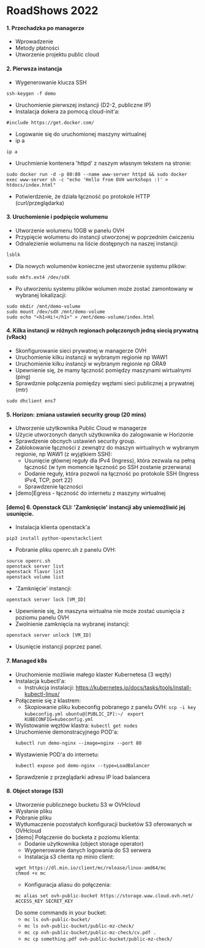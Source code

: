 # RoadShows 2022

#### 1. Przechadzka po managerze
- Wprowadzenie
- Metody płatności
- Utworzenie projektu public cloud

#### 2. Pierwsza instancja
- Wygenerowanie klucza SSH
```
ssh-keygen -f demo
```
- Uruchomienie pierwszej instancji (D2-2, publiczne IP)
- Instalacja dokera za pomocą cloud-init'a:
```
#include https://get.docker.com/
```
- Logowanie się do uruchomionej maszyny wirtualnej
- ip a
```
ip a
```
- Uruchmienie kontenera 'httpd' z naszym własnym tekstem na stronie:
```
sudo docker run -d -p 80:80 --name www-server httpd && sudo docker exec www-server sh -c "echo 'Hello from OVH workshops :)' > htdocs/index.html"
```
- Potwierdzenie, że działa łączność po protokole HTTP (curl/przeglądarka)

#### 3. Uruchomienie i podpięcie wolumenu
- Utworzenie wolumenu 10GB w panelu OVH
- Przypięcie wolumenu do instancji utworzonej w poprzednim ćwiczeniu
- Odnalezienie wolumenu na liście dostępnych na naszej instancji:
```
lsblk
```
- Dla nowych wolumenów konieczne jest utworzenie systemu plików:
```
sudo mkfs.ext4 /dev/sdX
```
- Po utworzeniu systemu plików wolumen może zostać zamontowany w wybranej lokalizacji:
```
sudo mkdir /mnt/demo-volume
sudo mount /dev/sdX /mnt/demo-volume
sudo echo "<h1>Hi!</h1>" > /mnt/demo-volume/index.html
```

#### 4. Kilka instancji w różnych regionach połączonych jedną siecią prywatną (vRack)
- Skonfigurowanie sieci prywatnej w managerze OVH
- Uruchomienie kilku instancji w wybranym regionie np WAW1
- Uruchomienie kilku instancji w wybranym regionie np GRA9
- Upewnienie się, że mamy łączność pomiędzy maszynami wirtualnymi (ping)
- Sprawdznie połączenia pomiędzy węzłami sieci publicznej a prywatnej (mtr)

```
sudo dhclient ens7
```

#### 5. Horizon: zmiana ustawień security group (20 mins)
- Utworzenie użytkownika Public Cloud w managerze
- Użycie utworzonych danych użytkownika do zalogowanie w Horizonie
- Sprawdzenie obcnych ustawień security group.
- Zablokowanie łączności z zewnątrz do maszyn wirtualnych w wybranym regionie, np WAW1 (z wyjątkiem SSH):
    * Usunięcie głównej reguły dla IPv4 (Ingress), która zezwala na pełną łączność (w tym momencie łączność po SSH zostanie przerwana)
    * Dodanie reguły, która pozwoli na łączność po protokole SSH (Ingress IPv4, TCP, port 22)
    * Sprawdzenie łączności
- [demo]Egress - łączność do internetu z maszyny wirtualnej

#### [demo] 6. Openstack CLI: 'Zamknięcie' instancji aby uniemożliwić jej usunięcie.
- Instalacja klienta openstack'a
```
pip3 install python-openstackclient
```
- Pobranie pliku openrc.sh z panelu OVH:
```
source openrc.sh
openstack server list
openstack flavor list
openstack volume list
```
- 'Zamknięcie' instancji:
```
openstack server lock [VM_ID]
```
- Upewnienie się, że maszyna wirtualna nie może zostać usunięcia z poziomu panelu OVH
- Zwolnienie zamknięcia na wybranej instancji:
```
openstack server unlock [VM_ID]
```
- Usunięcie instancji poprzez panel.

#### 7. Managed k8s
- Uruchomienie możliwie małego klaster Kubernetesa (3 węzły)
- Instalacja kubectl'a:
    - Instrukcja instalacji: https://kubernetes.io/docs/tasks/tools/install-kubectl-linux/
- Połączenie się z klastrem:
    - Skopiowanie pliku kubeconfig pobranego z panelu OVH:
    ```scp -i key kubeconfig.yml ubuntu@[PUBLIC_IP]:~/ ```
    ```export KUBECONFIG=kubeconfig.yml```
- Wylistowanie węzłów klastra:
    ```kubectl get nodes```
- Uruchomienie demonstracyjnego POD'a:
    ```
    kubectl run demo-nginx --image=nginx --port 80
    ```
- Wystawienie POD'a do internetu:
    ```
    kubectl expose pod demo-nginx --type=LoadBalancer
    ```
- Sprawdzenie z przeglądarki adresu IP load balancera

#### 8. Object storage (S3)
- Utworzenie publicznego bucketu S3 w OVHcloud
- Wysłanie pliku
- Pobranie pliku
- Wytłumaczenie pozostałych konfiguracji bucketów S3 oferowanych w OVHcloud
- [demo] Połączenie do bucketa z poziomu klienta:
    - Dodanie użytkownika (object storage operator)
    - Wygenerowanie danych logowania do S3 serwera
    - Instalacja s3 clienta np minio client:
    ```
    wget https://dl.min.io/client/mc/release/linux-amd64/mc
    chmod +x mc
    ```
    - Konfiguracja aliasu do połączenia:
    ```
    mc alias set ovh-public-bucket https://storage.waw.cloud.ovh.net/ ACCESS_KEY SECRET_KEY
    ```
    Do some commands in your bucket:
    - `mc ls ovh-public-bucket/`
    - `mc ls ovh-public-bucket/public-mz-check/`
    - `mc cp ovh-public-bucket/public-mz-check/cv.pdf .`
    - `mc cp something.pdf ovh-public-bucket/public-mz-check/`
